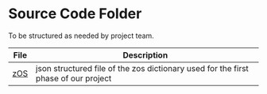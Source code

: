 # Source Code Folder
To be structured as needed by project team.


| File | Description |
|---|---|
| [zOS](https://github.com/openmainframeproject-internship/CS-21-316-MIPS-Bot-AMA-Ask-Me-Anything/tree/master/src/Resources/zOS.json) | json structured file of the zos dictionary used for the first phase of our project |

